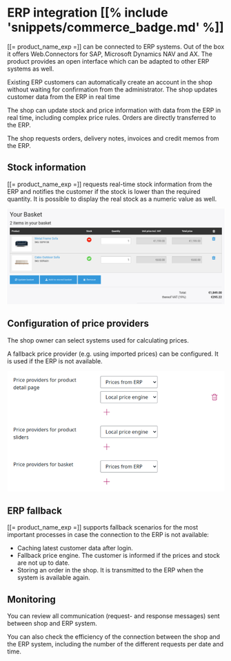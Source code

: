 # ERP integration [[% include 'snippets/commerce_badge.md' %]]

[[= product_name_exp =]] can be connected to ERP systems. Out of the box it offers Web.Connectors for SAP, Microsoft Dynamics NAV and AX.
The product provides an open interface which can be adapted to other ERP systems as well.

Existing ERP customers can automatically create an account in the shop without waiting for confirmation from the administrator.
The shop updates customer data from the ERP in real time

The shop can update stock and price information with data from the ERP in real time, including complex price rules.
Orders are directly transferred to the ERP.

The shop requests orders, delivery notes, invoices and credit memos from the ERP.

## Stock information

[[= product_name_exp =]] requests real-time stock information from the ERP
and notifies the customer if the stock is lower than the required quantity.
It is possible to display the real stock as a numeric value as well.

![](img/stock_info_in_basket.png)

## Configuration of price providers

The shop owner can select systems used for calculating prices. 

A fallback price provider (e.g. using imported prices) can be configured. It is used if the ERP is not available.

![](img/price_providers.png)

## ERP fallback

[[= product_name_exp =]] supports fallback scenarios for the most important processes in case the connection to the ERP is not available:

- Caching latest customer data after login.
- Fallback price engine. The customer is informed if the prices and stock are not up to date.
- Storing an order in the shop. It is transmitted to the ERP when the system is available again.

## Monitoring

You can review all communication (request- and response messages) sent between shop and ERP system.

You can also check the efficiency of the connection between the shop and the ERP system, including the number of the different requests per date and time.
